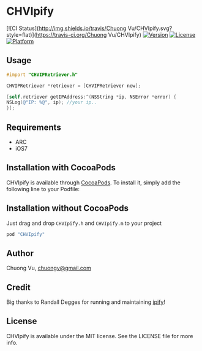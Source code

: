 # CHVIpify

[![CI Status](http://img.shields.io/travis/Chuong Vu/CHVIpify.svg?style=flat)](https://travis-ci.org/Chuong Vu/CHVIpify)
[![Version](https://img.shields.io/cocoapods/v/CHVIpify.svg?style=flat)](http://cocoapods.org/pods/CHVIpify)
[![License](https://img.shields.io/cocoapods/l/CHVIpify.svg?style=flat)](http://cocoapods.org/pods/CHVIpify)
[![Platform](https://img.shields.io/cocoapods/p/CHVIpify.svg?style=flat)](http://cocoapods.org/pods/CHVIpify)

## Usage

```objective-c
#import "CHVIPRetriever.h"

CHVIPRetriever *retriever = [CHVIPRetriever new];

[self.retriever getIPAddress:^(NSString *ip, NSError *error) {
NSLog(@"IP: %@", ip); //your ip..
}];
```

## Requirements
* ARC
* iOS7

## Installation with CocoaPods

CHVIpify is available through [CocoaPods](http://cocoapods.org). To install
it, simply add the following line to your Podfile:

## Installation without CocoaPods

Just drag and drop `CHVIpify.h` and `CHVIpify.m` to your project

```ruby
pod "CHVIpify"
```

## Author

Chuong Vu, chuongv@gmail.com

## Credit

Big thanks to Randall Degges for running and maintaining [ipify](https://www.ipify.org)!

## License

CHVIpify is available under the MIT license. See the LICENSE file for more info.
